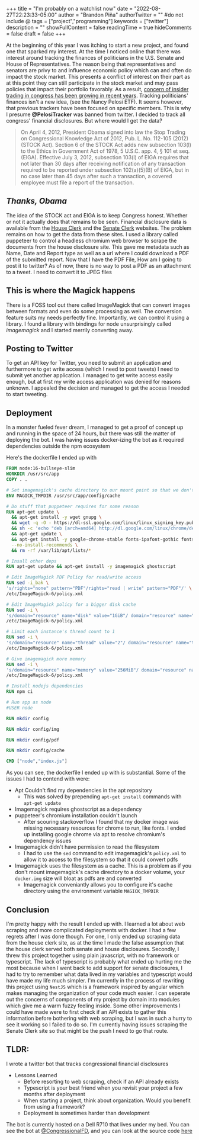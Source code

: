 +++
title = "I'm probably on a watchlist now"
date = "2022-08-27T22:23:33-05:00"
author = "Brandon Piña"
authorTwitter = "" #do not include @
tags = ["project","programming"]
keywords = ["twitter"]
description = ""
showFullContent = false
readingTime = true
hideComments = false
draft = false
+++

At the beginning of this year I was itching to start a new project, and found one that sparked my interest. At the time I noticed online that there was interest around tracking the finances of politicians in the U.S. Senate and House of Representatives. The reason being that representatives and senators are privy to and influence economic policy which can and often do impact the stock market. This presents a conflict of interest on their part as at this point they can still participate in the stock market and may pass policies that impact their portfolio favorably. As a result, [concern of insider trading in congress has been growing in recent years](https://prospect.org/power/congress-beats-wall-street-at-its-own-game/). Tracking politicians' finances isn't a new idea, (see the Nancy Pelosi ETF). It seems however, that previous trackers have been focused on specific members. This is why I presume **@PelosiTracker** was banned from twitter. I decided to track all congress' financial disclosures. But where would I get the data?

> On April 4, 2012, President Obama signed into law the Stop Trading on Congressional Knowledge Act of 2012, Pub. L. No. 112-105 (2012) (STOCK Act). Section 6 of the STOCK Act adds new subsection 103(l) to the Ethics in Government Act of 1978, 5 U.S.C. app. 4, § 101 et seq. (EIGA). Effective July 3, 2012, subsection 103(l) of EIGA requires that not later than 30 days after receiving notification of any transaction required to be reported under subsection 102(a)(5)(B) of EIGA, but in no case later than 45 days after such a transaction, a covered employee must file a report of the transaction.

## *Thanks, Obama*

The idea of the STOCK act and EIGA is to keep Congress honest. Whether or not it actually does that remains to be seen. Financial disclosure data is available from the [House Clerk](https://disclosures-clerk.house.gov/PublicDisclosure/FinancialDisclosure) and the [Senate Clerk](https://efdsearch.senate.gov/search/home/) websites. The problem remains on how to get the data from these sites. I used a library called puppeteer to control a headless chromium web browser to scrape the documents from the house disclosure site. This gave me metadata such as Name, Date and Report type as well as a url where I could download a PDF of the submitted report. Now that I have the PDF File, How am I going to post it to twitter? As of now, there is no way to post a PDF as an attachment to a tweet. I need to convert it to JPEG files

## This is where the Magick happens

There is a FOSS tool out there called ImageMagick that can convert images between formats and even do some processing as well. The conversion feature suits my needs perfectly fine. Importantly, we can control it using a library. I found a library with bindings for node unsurprisingly called *imagemagick* and I started merrily converting away.


## Posting to Twitter

To get an API key for Twitter, you need to submit an application and furthermore to get write access (which I need to post tweets) I need to submit yet another application. I managed to get write access easily enough, but at first my write access application was denied for reasons unknown. I appealed the decision and managed to get the access I needed to start tweeting.

## Deployment
In a monster fueled fever dream, I managed to get a proof of concept up and running in the space of 24 hours, but there was still the matter of deploying the bot. I was having issues docker-izing the bot as it required dependencies outside the npm ecosystem

Here's the dockerfile I ended up with
```dockerfile
FROM node:16-bullseye-slim
WORKDIR /usr/src/app
COPY . .

# Set imagemagick's cache directory to our mount point so that we don't bloat our docker storage
ENV MAGICK_TMPDIR /usr/src/app/config/cache

# Do stuff that puppeteer requires for some reason
RUN apt-get update \
  && apt-get install -y wget gnupg \
  && wget -q -O - https://dl-ssl.google.com/linux/linux_signing_key.pub | apt-key add - \
  && sh -c 'echo "deb [arch=amd64] http://dl.google.com/linux/chrome/deb/ stable main" >> /etc/apt/sources.list.d/google.list' \
  && apt-get update \
  && apt-get install -y google-chrome-stable fonts-ipafont-gothic fonts-wqy-zenhei fonts-thai-tlwg fonts-kacst fonts-freefont-ttf libxss1 \
  --no-install-recommends \
  && rm -rf /var/lib/apt/lists/*

# Insall other deps
RUN apt-get update && apt-get install -y imagemagick ghostscript

# Edit ImageMagick PDF Policy for read/write access
RUN sed -i_bak \
's/rights="none" pattern="PDF"/rights="read | write" pattern="PDF"/' \
/etc/ImageMagick-6/policy.xml

# Edit ImageMagick policy for a bigger disk cache
RUN sed -i \
's/domain="resource" name="disk" value="1GiB"/ domain="resource" name="disk" value="10GiB"/' \
/etc/ImageMagick-6/policy.xml

# Limit each instance's thread count to 1
RUN sed -i \
's/domain="resource" name="thread" value="2"/ domain="resource" name="thread" value="1"/' \
/etc/ImageMagick-6/policy.xml

# Give imagemagick more memory
RUN sed -i \
's/domain="resource" name="memory" value="256MiB"/ domain="resource" name="memory" value="2GiB"/' \
/etc/ImageMagick-6/policy.xml

# Install nodejs dependencies
RUN npm ci

# Run app as node
#USER node

RUN mkdir config

RUN mkdir config/img

RUN mkdir config/pdf

RUN mkdir config/cache

CMD ["node","index.js"]
```

As you can see, the dockerfile I ended up with is substantial. Some of the issues I had to contend with were:
* Apt Couldn't find my dependencies in the apt repository
    * This was solved by prepending `apt-get install` commands with `apt-get update`
* Imagemagick requires ghostscript as a dependency
* puppeteer's chromium installation couldn't launch
    * After scouring stackoverflow I found that my docker image was missing necessary resources for chrome to run, like fonts. I ended up installing google chrome via apt to resolve chromium's dependency issues
* Imagemagick didn't have permission to read the filesystem
    * I had to use the `sed` command to edit imagemagick's `policy.xml` to allow it to access to the filesystem so that it could convert pdfs
* Imagemagick uses the filesystem as a cache. This is a problem as if you don't mount imagemagick's cache directory to a docker volume, your `docker.img` size will bloat as pdfs are and converted
    * Imagemagick conveniantly allows you to configure it's cache directory using the environment variable `MAGICK_TMPDIR`

## Conclusion
I'm pretty happy with the result I ended up with. I learned a lot about web scraping and more complicated deployments with docker. I had a few regrets after I was done though. For one, I only ended up scraping data from the house clerk site, as at the time I made the false assumption that the house clerk served both senate and house disclosures. Secondly, I threw this project together using plain javascript, with no framework or typescript. The lack of typescript is probably what ended up hurting me the most because when I went back to add support for senate disclosures, I had to try to remember what data lived in my variables and typescript would have made my life much simpler. I'm currently in the process of rewriting this project using `NestJS` which is a framework inspired by angular which makes managing the organization of your code much easier. I can seperate out the concerns of components of my project by domain into modules which give me a warm fuzzy feeling inside. Some other improvements I could have made were to first check if an API exists to gather this information before bothering with web scraping, but I was in such a hurry to see it working so I failed to do so. I'm currently having issues scraping the Senate Clerk site so that might be the push I need to go that route.

## TLDR:
I wrote a twitter bot that tracks congressional financial disclosures
* Lessons Learned
    * Before resorting to web scraping, check if an API already exists
    * Typescript is your best friend when you revisit your project a few months after deployment
    * When starting a project, think about organization. Would you benefit from using a framework?
    * Deployment is sometimes harder than development

The bot is currently hosted on a Dell R710 that lives under my bed. You can see the bot at [@CongressionalFD](https://twitter.com/congressionalfd), and you can look at the source code [here](https://github.com/ThatNerdUKnow/Financial-Disclosures)